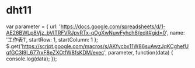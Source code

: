 # dht11
var parameter = {
  url: 'https://docs.google.com/spreadsheets/d/1-AE26BWLp8Vjz_bVITRFVRJpvRTx-qOgXwNuwFyhch8/edit#gid=0',
  name: '工作表1',
  startRow: 1,
  startColumn: 1
};
$.get('https://script.google.com/macros/s/AKfycbx11W86suAwzJqKCghefUqfGC3I9I_677rxF8eZXOtfW8fsKDM/exec', parameter, function(data) {
  console.log(data);
});
